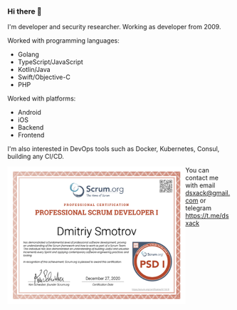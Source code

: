 ### Hi there 👋

I'm developer and security researcher. Working as developer from 2009.

Worked with programming languages:
- Golang
- TypeScript/JavaScript
- Kotlin/Java
- Swift/Objective-C
- PHP

Worked with platforms:
- Android
- iOS
- Backend
- Frontend

I'm also interested in DevOps tools such as Docker, Kubernetes, Consul, building any CI/CD.

<a href="ProfessionalScrumDeveloperI.pdf"><img align="left" src="ProfessionalScrumDeveloperI.png" alt="Professional Scrum Developer I" width="400" /></a>

You can contact me with email dsxack@gmail.com or telegram https://t.me/dsxack

<!--
**dsxack/dsxack** is a ✨ _special_ ✨ repository because its `README.md` (this file) appears on your GitHub profile.

Here are some ideas to get you started:

- 🔭 I’m currently working on ...
- 🌱 I’m currently learning ...
- 👯 I’m looking to collaborate on ...
- 🤔 I’m looking for help with ...
- 💬 Ask me about ...
- 📫 How to reach me: ...
- 😄 Pronouns: ...
- ⚡ Fun fact: ...
-->
